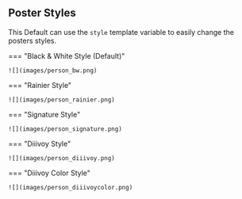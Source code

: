 ## Poster Styles

This Default can use the `style` template variable to easily change the posters styles.

=== "Black & White Style (Default)"

    ![](images/person_bw.png)

=== "Rainier Style"

    ![](images/person_rainier.png)

=== "Signature Style"

    ![](images/person_signature.png)

=== "Diiivoy Style"

    ![](images/person_diiivoy.png)

=== "Diiivoy Color Style"

    ![](images/person_diiivoycolor.png)
